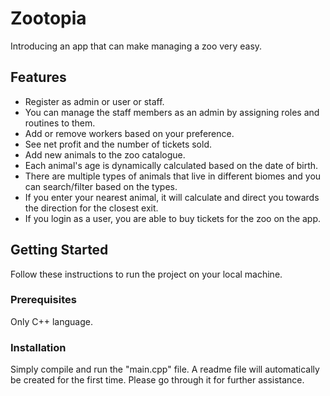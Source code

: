 # Zootopia
Introducing an app that can make managing a zoo very easy.

## Features

- Register as admin or user or staff.
- You can manage the staff members as an admin by assigning roles and routines to them.
- Add or remove workers based on your preference.
- See net profit and the number of tickets sold.
- Add new animals to the zoo catalogue.
- Each animal's age is dynamically calculated based on the date of birth.
- There are multiple types of animals that live in different biomes and you can search/filter based on the types.
- If you enter your nearest animal, it will calculate and direct you towards the direction for the closest exit.
- If you login as a user, you are able to buy tickets for the zoo on the app.
  

## Getting Started

Follow these instructions to run the project on your local machine.

### Prerequisites

Only C++ language.


### Installation

Simply compile and run the "main.cpp" file. A readme file will automatically be created for the first time. Please go through it for further assistance.

